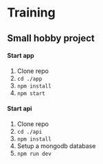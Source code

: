 # Training

## Small hobby project

#### Start app
1. Clone repo
2. `cd ./app`
3. `npm install`
4. `npm start`

#### Start api
1. Clone repo
2. `cd ./api`
3. `npm install`
4. Setup a mongodb database
5. `npm run dev`